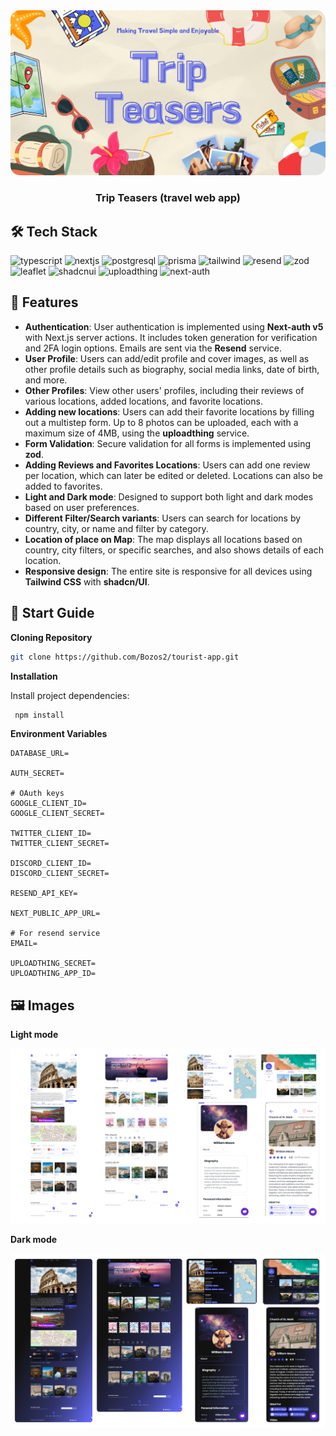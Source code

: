 <div align="center">
<img src="./public/opengraph-image.png" alt="icon" style="border-radius: 15px;"/>

<h3 align="center">Trip Teasers (travel web app)</h3>

</div>

## 🛠️ Tech Stack

<img src="https://img.shields.io/badge/-Typescript-black?style=for-the-badge&logo=typescript&logoColor=white&color=2F74C0
" alt="typescript">
<img src="https://img.shields.io/badge/-Next_Js-black?style=for-the-badge&logo=nextdotjs&logoColor=white&color=000000
 " alt="nextjs">
<img src="https://img.shields.io/badge/-PostgreSQL-black?style=for-the-badge&logo=PostgreSQL&logoColor=white&color=336791
" alt="postgresql">
<img src="https://img.shields.io/badge/-Prisma-black?style=for-the-badge&logo=prisma&logoColor=white&color=5A67D8
 "
 alt="prisma">
<img src="https://img.shields.io/badge/-Tailwind_CSS-black?style=for-the-badge&logo=tailwindcss&logoColor=white&color=38BDF8"
 alt="tailwind">
<img src="https://img.shields.io/badge/-Resend-black?style=for-the-badge&logo=resend&logoColor=white&color=000000"
 alt="resend">
<img src="https://img.shields.io/badge/-Zod-black?style=for-the-badge&logo=zod&logoColor=white&color=3068B7
 " alt="zod">
<img src="https://img.shields.io/badge/-Leaflet-black?style=for-the-badge&logo=leaflet&logoColor=white&color=%2393cc28
 " alt="leaflet">
<img src="https://img.shields.io/badge/shadcn%2Fui-000000?style=for-the-badge&logo=shadcnui&logoColor=white" alt="shadcnui">
<img src="https://img.shields.io/badge/-Uploadthing-black?style=for-the-badge&logo=uploadthing&logoColor=white&color=EE4444
 " alt="uploadthing">
<img src="https://img.shields.io/badge/-Next_Auth-black?style=for-the-badge&logo=nextauth&logoColor=white&color=A323DA
 " alt="next-auth">

## 🧩 Features

- **Authentication**: User authentication is implemented using **Next-auth v5** with Next.js server actions. It includes token generation for verification and 2FA login options. Emails are sent via the **Resend** service.
- **User Profile**: Users can add/edit profile and cover images, as well as other profile details such as biography, social media links, date of birth, and more.
- **Other Profiles**: View other users' profiles, including their reviews of various locations, added locations, and favorite locations.
- **Adding new locations**: Users can add their favorite locations by filling out a multistep form. Up to 8 photos can be uploaded, each with a maximum size of 4MB, using the **uploadthing** service.
- **Form Validation**: Secure validation for all forms is implemented using **zod**.
- **Adding Reviews and Favorites Locations**: Users can add one review per location, which can later be edited or deleted. Locations can also be added to favorites.
- **Light and Dark mode**: Designed to support both light and dark modes based on user preferences.
- **Different Filter/Search variants**: Users can search for locations by country, city, or name and filter by category.
- **Location of place on Map**: The map displays all locations based on country, city filters, or specific searches, and also shows details of each location.
- **Responsive design**: The entire site is responsive for all devices using **Tailwind CSS** with **shadcn/UI**.

## 💾 Start Guide

**Cloning Repository**

```bash
git clone https://github.com/Bozos2/tourist-app.git
```

**Installation**

Install project dependencies:

```bash
 npm install
```

**Environment Variables**

```env
DATABASE_URL=

AUTH_SECRET=

# OAuth keys
GOOGLE_CLIENT_ID=
GOOGLE_CLIENT_SECRET=

TWITTER_CLIENT_ID=
TWITTER_CLIENT_SECRET=

DISCORD_CLIENT_ID=
DISCORD_CLIENT_SECRET=

RESEND_API_KEY=

NEXT_PUBLIC_APP_URL=

# For resend service
EMAIL=

UPLOADTHING_SECRET=
UPLOADTHING_APP_ID=
```

## 🖼️ Images

**Light mode**

![Lightmode](./public/light-mode.png)

**Dark mode**

![Darkmode](./public/dark-mode.png)
